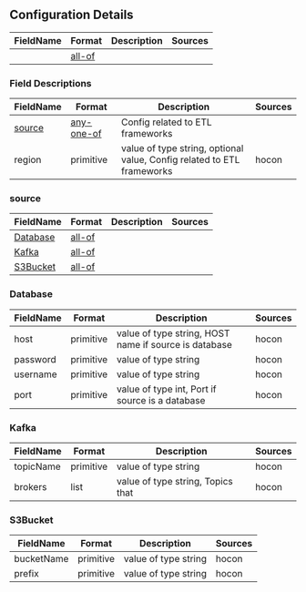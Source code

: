 
## Configuration Details


|FieldName|Format                     |Description|Sources|
|---      |---                        |---        |---    |
|         |[all-of](fielddescriptions)|           |       |

### Field Descriptions

|FieldName       |Format              |Description                                                           |Sources|
|---             |---                 |---                                                                   |---    |
|[source](source)|[any-one-of](source)|Config related to ETL frameworks                                      |       |
|region          |primitive           |value of type string, optional value, Config related to ETL frameworks|hocon  |

### source

|FieldName           |Format            |Description|Sources|
|---                 |---               |---        |---    |
|[Database](database)|[all-of](database)|           |       |
|[Kafka](kafka)      |[all-of](kafka)   |           |       |
|[S3Bucket](s3bucket)|[all-of](s3bucket)|           |       |

### Database

|FieldName|Format   |Description                                          |Sources|
|---      |---      |---                                                  |---    |
|host     |primitive|value of type string, HOST name if source is database|hocon  |
|password |primitive|value of type string                                 |hocon  |
|username |primitive|value of type string                                 |hocon  |
|port     |primitive|value of type int, Port if source is a database      |hocon  |

### Kafka

|FieldName|Format   |Description                      |Sources|
|---      |---      |---                              |---    |
|topicName|primitive|value of type string             |hocon  |
|brokers  |list     |value of type string, Topics that|hocon  |

### S3Bucket

|FieldName |Format   |Description         |Sources|
|---       |---      |---                 |---    |
|bucketName|primitive|value of type string|hocon  |
|prefix    |primitive|value of type string|hocon  |
